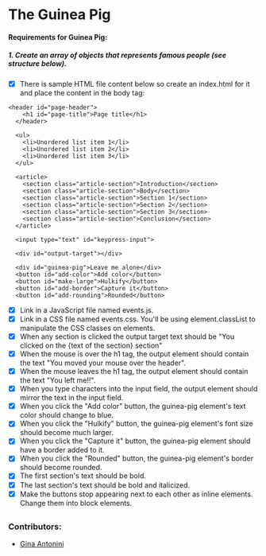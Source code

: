 # The Guinea Pig

#### Requirements for Guinea Pig:

##### 1. Create an array of objects that represents famous people (see structure below).

- [x] There is sample HTML file content below so create an index.html for it and place the content in the body tag:
```
<header id="page-header">
    <h1 id="page-title">Page title</h1>
  </header>

  <ul>
    <li>Unordered list item 1</li>
    <li>Unordered list item 2</li>
    <li>Unordered list item 3</li>
  </ul>

  <article>
    <section class="article-section">Introduction</section>
    <section class="article-section">Body</section>
    <section class="article-section">Section 1</section>
    <section class="article-section">Section 2</section>
    <section class="article-section">Section 3</section>
    <section class="article-section">Conclusion</section>
  </article>

  <input type="text" id="keypress-input">
  
  <div id="output-target"></div>

  <div id="guinea-pig">Leave me alone</div>
  <button id="add-color">Add color</button>
  <button id="make-large">Hulkify</button>
  <button id="add-border">Capture it</button>
  <button id="add-rounding">Rounded</button>
```
- [x] Link in a JavaScript file named events.js.
- [x] Link in a CSS file named events.css. You'll be using element.classList to manipulate the CSS classes on elements.
- [x] When any section is clicked the output target text should be "You clicked on the {text of the section} section"
- [x] When the mouse is over the h1 tag, the output element should contain the text "You moved your mouse over the header".
- [x] When the mouse leaves the h1 tag, the output element should contain the text "You left me!!".
- [x] When you type characters into the input field, the output element should mirror the text in the input field.
- [x] When you click the "Add color" button, the guinea-pig element's text color should change to blue.
- [x] When you click the "Hulkify" button, the guinea-pig element's font size should become much larger.
- [x] When you click the "Capture it" button, the guinea-pig element should have a border added to it.
- [x] When you click the "Rounded" button, the guinea-pig element's border should become rounded.
- [x] The first section's text should be bold.
- [x] The last section's text should be bold and italicized.
- [x] Make the buttons stop appearing next to each other as inline elements. Change them into block elements.

##


### Contributors:

 * [Gina Antonini](https://github.com/ginaantonini)


